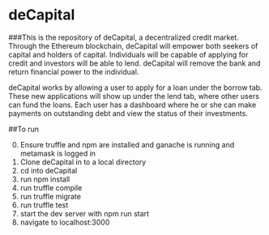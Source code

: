 # deCapital

###This is the repository of deCapital, a decentralized credit market. Through the Ethereum blockchain, deCapital will empower both seekers of capital and holders of capital. Individuals will be capable of applying for credit and investors will be able to lend. deCapital will remove the bank and return financial power to the individual.

deCapital works by allowing a user to apply for a loan under the borrow tab. These new applications will show up under the lend tab, where other users can fund the loans. Each user has a dashboard where he or she can make payments on outstanding debt and view the status of their investments.

##To run

0. Ensure truffle and npm are installed and ganache is running and metamask is logged in
1. Clone deCapital in to a local directory
2. cd into deCapital
3. run npm install
4. run truffle compile
5. run truffle migrate
6. run truffle test
7. start the dev server with npm run start
8. navigate to localhost:3000